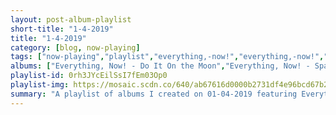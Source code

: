 ```yaml
---
layout: post-album-playlist
short-title: "1-4-2019"
title: "1-4-2019"
category: [blog, now-playing]
tags: ["now-playing","playlist","everything,-now!","everything,-now!","everything,-now!","el-ten-eleven","cymbals-eat-guitars","cymbals-eat-guitars","cloud-nothings","wavves,-cloud-nothings"]
albums: ["Everything, Now! - Do It On the Moon","Everything, Now! - Spatially Severed","Everything, Now! - Sunshine Of Doom","El Ten Eleven - Banker's Hill","Cymbals Eat Guitars - Pretty Years","Cymbals Eat Guitars - Why There Are Mountains","Cloud Nothings - Last Building Burning","Wavves, Cloud Nothings - No Life for Me"]
playlist-id: 0rh3JYcEilSsI7fEm03Op0
playlist-img: https://mosaic.scdn.co/640/ab67616d0000b2731df4e96bcd67b209e9bee3f8ab67616d0000b2732d8f56592fab83854b7cfde4ab67616d0000b27344464554945118903e928fa4ab67616d0000b2734ff86190c07e8d8d8dcbb90b
summary: "A playlist of albums I created on 01-04-2019 featuring Everything, Now!, Everything, Now!, Everything, Now!, El Ten Eleven, Cymbals Eat Guitars, Cymbals Eat Guitars, Cloud Nothings, and Wavves, Cloud Nothings"
---
```

